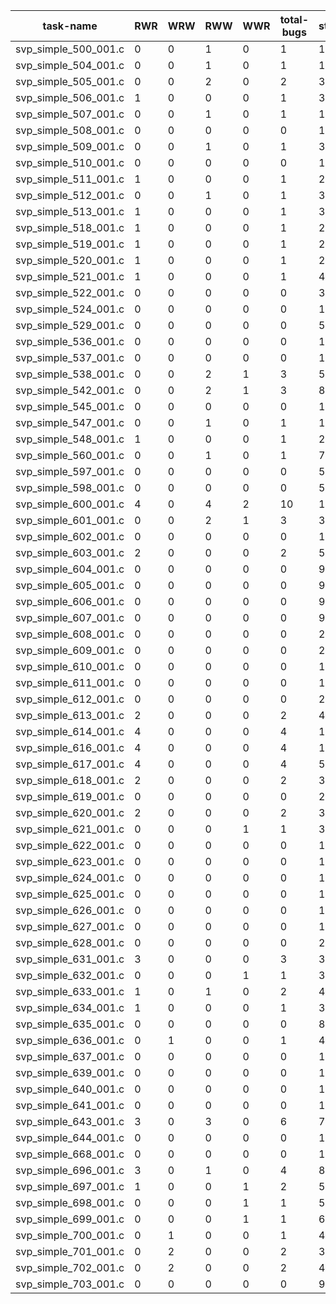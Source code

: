 | task-name | RWR | WRW | RWW | WWR | total-bugs | state | total time(ms) |
|---|---|---|---|---|---|---|---|
| svp_simple_500_001.c | 0 | 0 | 1 | 0 | 1 | 18 | 21 |
| svp_simple_504_001.c | 0 | 0 | 1 | 0 | 1 | 18 | 22 |
| svp_simple_505_001.c | 0 | 0 | 2 | 0 | 2 | 36 | 31 |
| svp_simple_506_001.c | 1 | 0 | 0 | 0 | 1 | 36 | 26 |
| svp_simple_507_001.c | 0 | 0 | 1 | 0 | 1 | 13 | 19 |
| svp_simple_508_001.c | 0 | 0 | 0 | 0 | 0 | 10 | 8 |
| svp_simple_509_001.c | 0 | 0 | 1 | 0 | 1 | 34 | 15 |
| svp_simple_510_001.c | 0 | 0 | 0 | 0 | 0 | 19 | 9 |
| svp_simple_511_001.c | 1 | 0 | 0 | 0 | 1 | 29 | 9 |
| svp_simple_512_001.c | 0 | 0 | 1 | 0 | 1 | 32 | 11 |
| svp_simple_513_001.c | 1 | 0 | 0 | 0 | 1 | 36 | 34 |
| svp_simple_518_001.c | 1 | 0 | 0 | 0 | 1 | 27 | 9 |
| svp_simple_519_001.c | 1 | 0 | 0 | 0 | 1 | 25 | 24 |
| svp_simple_520_001.c | 1 | 0 | 0 | 0 | 1 | 25 | 23 |
| svp_simple_521_001.c | 1 | 0 | 0 | 0 | 1 | 46 | 19 |
| svp_simple_522_001.c | 0 | 0 | 0 | 0 | 0 | 35 | 13 |
| svp_simple_524_001.c | 0 | 0 | 0 | 0 | 0 | 11 | 10 |
| svp_simple_529_001.c | 0 | 0 | 0 | 0 | 0 | 5 | 4 |
| svp_simple_536_001.c | 0 | 0 | 0 | 0 | 0 | 15 | 13 |
| svp_simple_537_001.c | 0 | 0 | 0 | 0 | 0 | 14 | 13 |
| svp_simple_538_001.c | 0 | 0 | 2 | 1 | 3 | 51 | 19 |
| svp_simple_542_001.c | 0 | 0 | 2 | 1 | 3 | 86 | 29 |
| svp_simple_545_001.c | 0 | 0 | 0 | 0 | 0 | 15 | 14 |
| svp_simple_547_001.c | 0 | 0 | 1 | 0 | 1 | 18 | 14 |
| svp_simple_548_001.c | 1 | 0 | 0 | 0 | 1 | 22 | 16 |
| svp_simple_560_001.c | 0 | 0 | 1 | 0 | 1 | 76 | 34 |
| svp_simple_597_001.c | 0 | 0 | 0 | 0 | 0 | 5 | 6 |
| svp_simple_598_001.c | 0 | 0 | 0 | 0 | 0 | 5 | 6 |
| svp_simple_600_001.c | 4 | 0 | 4 | 2 | 10 | 152 | 30 |
| svp_simple_601_001.c | 0 | 0 | 2 | 1 | 3 | 37 | 13 |
| svp_simple_602_001.c | 0 | 0 | 0 | 0 | 0 | 105 | 24 |
| svp_simple_603_001.c | 2 | 0 | 0 | 0 | 2 | 57 | 22 |
| svp_simple_604_001.c | 0 | 0 | 0 | 0 | 0 | 9 | 8 |
| svp_simple_605_001.c | 0 | 0 | 0 | 0 | 0 | 9 | 8 |
| svp_simple_606_001.c | 0 | 0 | 0 | 0 | 0 | 9 | 8 |
| svp_simple_607_001.c | 0 | 0 | 0 | 0 | 0 | 9 | 8 |
| svp_simple_608_001.c | 0 | 0 | 0 | 0 | 0 | 23 | 14 |
| svp_simple_609_001.c | 0 | 0 | 0 | 0 | 0 | 26 | 14 |
| svp_simple_610_001.c | 0 | 0 | 0 | 0 | 0 | 18 | 11 |
| svp_simple_611_001.c | 0 | 0 | 0 | 0 | 0 | 18 | 11 |
| svp_simple_612_001.c | 0 | 0 | 0 | 0 | 0 | 26 | 9 |
| svp_simple_613_001.c | 2 | 0 | 0 | 0 | 2 | 43 | 13 |
| svp_simple_614_001.c | 4 | 0 | 0 | 0 | 4 | 103 | 64 |
| svp_simple_616_001.c | 4 | 0 | 0 | 0 | 4 | 136 | 64 |
| svp_simple_617_001.c | 4 | 0 | 0 | 0 | 4 | 59 | 38 |
| svp_simple_618_001.c | 2 | 0 | 0 | 0 | 2 | 33 | 23 |
| svp_simple_619_001.c | 0 | 0 | 0 | 0 | 0 | 20 | 13 |
| svp_simple_620_001.c | 2 | 0 | 0 | 0 | 2 | 33 | 19 |
| svp_simple_621_001.c | 0 | 0 | 0 | 1 | 1 | 35 | 19 |
| svp_simple_622_001.c | 0 | 0 | 0 | 0 | 0 | 19 | 12 |
| svp_simple_623_001.c | 0 | 0 | 0 | 0 | 0 | 18 | 11 |
| svp_simple_624_001.c | 0 | 0 | 0 | 0 | 0 | 18 | 11 |
| svp_simple_625_001.c | 0 | 0 | 0 | 0 | 0 | 18 | 11 |
| svp_simple_626_001.c | 0 | 0 | 0 | 0 | 0 | 18 | 11 |
| svp_simple_627_001.c | 0 | 0 | 0 | 0 | 0 | 18 | 11 |
| svp_simple_628_001.c | 0 | 0 | 0 | 0 | 0 | 25 | 11 |
| svp_simple_631_001.c | 3 | 0 | 0 | 0 | 3 | 35 | 21 |
| svp_simple_632_001.c | 0 | 0 | 0 | 1 | 1 | 35 | 18 |
| svp_simple_633_001.c | 1 | 0 | 1 | 0 | 2 | 44 | 26 |
| svp_simple_634_001.c | 1 | 0 | 0 | 0 | 1 | 37 | 26 |
| svp_simple_635_001.c | 0 | 0 | 0 | 0 | 0 | 8 | 6 |
| svp_simple_636_001.c | 0 | 1 | 0 | 0 | 1 | 40 | 21 |
| svp_simple_637_001.c | 0 | 0 | 0 | 0 | 0 | 19 | 9 |
| svp_simple_639_001.c | 0 | 0 | 0 | 0 | 0 | 10 | 8 |
| svp_simple_640_001.c | 0 | 0 | 0 | 0 | 0 | 10 | 8 |
| svp_simple_641_001.c | 0 | 0 | 0 | 0 | 0 | 10 | 8 |
| svp_simple_643_001.c | 3 | 0 | 3 | 0 | 6 | 794 | 89 |
| svp_simple_644_001.c | 0 | 0 | 0 | 0 | 0 | 10 | 8 |
| svp_simple_668_001.c | 0 | 0 | 0 | 0 | 0 | 15 | 10 |
| svp_simple_696_001.c | 3 | 0 | 1 | 0 | 4 | 88 | 40 |
| svp_simple_697_001.c | 1 | 0 | 0 | 1 | 2 | 59 | 30 |
| svp_simple_698_001.c | 0 | 0 | 0 | 1 | 1 | 54 | 30 |
| svp_simple_699_001.c | 0 | 0 | 0 | 1 | 1 | 62 | 30 |
| svp_simple_700_001.c | 0 | 1 | 0 | 0 | 1 | 442 | 75 |
| svp_simple_701_001.c | 0 | 2 | 0 | 0 | 2 | 339 | 60 |
| svp_simple_702_001.c | 0 | 2 | 0 | 0 | 2 | 472 | 76 |
| svp_simple_703_001.c | 0 | 0 | 0 | 0 | 0 | 9 | 9 |
